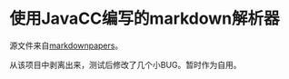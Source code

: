 # 使用JavaCC编写的markdown解析器

源文件来自[markdownpapers](http://markdown.tautua.org/)。

从该项目中剥离出来，测试后修改了几个小BUG。暂时作为自用。


